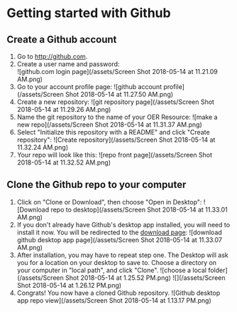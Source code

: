 # Getting started with Github

## Create a Github account

1. Go to http://github.com.
2. Create a user name and password:  
![github.com login page](/assets/Screen Shot 2018-05-14 at 11.21.09 AM.png)
3. Go to your account profile page: ![github account profile](/assets/Screen Shot 2018-05-14 at 11.27.50 AM.png)
4. Create a new repository: ![git repository page](/assets/Screen Shot 2018-05-14 at 11.29.26 AM.png)
5. Name the git repository to the name of your OER Resource: ![make a new repo](/assets/Screen Shot 2018-05-14 at 11.31.37 AM.png)
6. Select "Initialize this repository with a README" and click "Create repository": ![Create repository](/assets/Screen Shot 2018-05-14 at 11.32.24 AM.png)
7. Your repo will look like this: ![repo front page](/assets/Screen Shot 2018-05-14 at 11.32.52 AM.png)

## Clone the Github repo to your computer

1. Click on "Clone or Download", then choose "Open in Desktop": ![Download repo to desktop](/assets/Screen Shot 2018-05-14 at 11.33.01 AM.png)
2. If you don't already have Github's desktop app installed, you will need to install it now. You will be redirected to the [download page](https://desktop.github.com): ![download github desktop app page](/assets/Screen Shot 2018-05-14 at 11.33.07 AM.png)
3. After installation, you may have to repeat step one. The Desktop will ask you for a location on your desktop to save to. Choose a directory on your computer in "local path", and click "Clone". ![choose a local folder](/assets/Screen Shot 2018-05-14 at 1.25.52 PM.png) ![](/assets/Screen Shot 2018-05-14 at 1.26.12 PM.png)
4. Congrats! You now have a cloned Github repository. ![Github desktop app repo view](/assets/Screen Shot 2018-05-14 at 1.13.17 PM.png)



